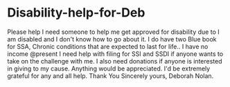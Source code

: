 # Disability-help-for-Deb
Please help I need someone to help me get approved for disability due to I am disabled and I don't know how to go about it.  I do have two Blue book for SSA, Chronic conditions that are expected to last for life.. I have no income @present I need help with filing for SSI and SSDI if anyone wants to take on the challenge with me. I also need donations if anyone is interested in giving to my cause. Anything would be appreciated. I'd be extremely grateful for any and all help. Thank You Sincerely yours, Deborah Nolan. 

